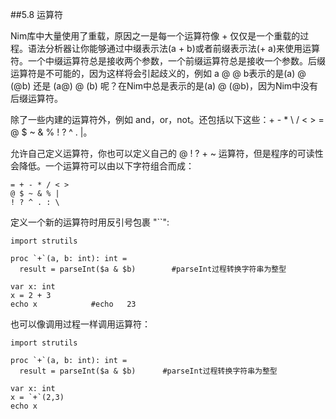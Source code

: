 ##5.8 运算符

Nim库中大量使用了重载，原因之一是每一个运算符像 + 仅仅是一个重载的过程。语法分析器让你能够通过中缀表示法(a + b)或者前缀表示法(+ a)来使用运算符。一个中缀运算符总是接收两个参数，一个前缀运算符总是接收一个参数。后缀运算符是不可能的，因为这样将会引起歧义的，例如 a @ @ b表示的是(a) @ (@b) 还是 (a@) @ (b) 呢？在Nim中总是表示的是(a) @ (@b)，因为Nim中没有后缀运算符。

除了一些内建的运算符外，例如 and，or，not。还包括以下这些：+ - * \ / < > = @ $ ~ & % ! ? ^ . |。

允许自己定义运算符，你也可以定义自己的 @ ! ? + ~ 运算符，但是程序的可读性会降低。一个运算符可以由以下字符组合而成：

    = + - * / < > 
    @ $ ~ & % | 
    ! ? ^ . : \

定义一个新的运算符时用反引号包裹 "``":

    import strutils
    
    proc `+`(a, b: int): int = 
      result = parseInt($a & $b)        #parseInt过程转换字符串为整型
    
    var x: int
    x = 2 + 3
    echo x            #echo   23



也可以像调用过程一样调用运算符：

    import strutils
    
    proc `+`(a, b: int): int = 
      result = parseInt($a & $b)      #parseInt过程转换字符串为整型
    
    var x: int
    x = `+`(2,3)
    echo x